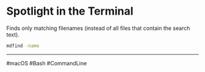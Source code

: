 # Spotlight in the Terminal

Finds only matching filenames (instead of all files that contain the search text).

```bash
mdfind -name
```

---

#macOS #Bash #CommandLine